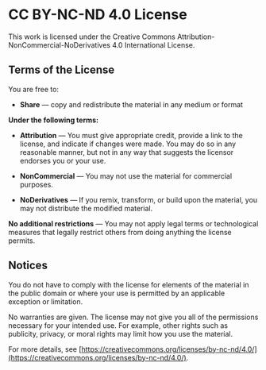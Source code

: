 # CC BY-NC-ND 4.0 License

This work is licensed under the Creative Commons Attribution-NonCommercial-NoDerivatives 4.0 International License.

## Terms of the License

You are free to:

-   **Share** — copy and redistribute the material in any medium or format

**Under the following terms:**

-   **Attribution** — You must give appropriate credit, provide a link to the license, and indicate if changes were made. You may do so in any reasonable manner, but not in any way that suggests the licensor endorses you or your use.

-   **NonCommercial** — You may not use the material for commercial purposes.

-   **NoDerivatives** — If you remix, transform, or build upon the material, you may not distribute the modified material.

**No additional restrictions** — You may not apply legal terms or technological measures that legally restrict others from doing anything the license permits.

## Notices

You do not have to comply with the license for elements of the material in the public domain or where your use is permitted by an applicable exception or limitation.

No warranties are given. The license may not give you all of the permissions necessary for your intended use. For example, other rights such as publicity, privacy, or moral rights may limit how you use the material.

For more details, see [https://creativecommons.org/licenses/by-nc-nd/4.0/](https://creativecommons.org/licenses/by-nc-nd/4.0/).
